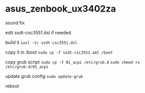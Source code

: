 # asus_zenbook_ux3402za
sound fix 

edit ssdt-csc3551.dsl if needed 

build it 
```iasl -tc ssdt-csc3551.dsl```

copy it in /boot 
```sudo cp -f ssdt-csc3551.aml /boot```

copy grub script
```sudo cp -f 01_acpi /etc/grub.d```
```sudo chmod +x /etc/grub.d/01_acpi```

update grub config
```sudo update-grub```

reboot
